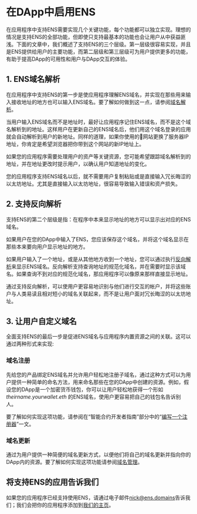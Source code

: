 # 在DApp中启用ENS

在应用程序中支持ENS需要实现几个关键功能，每个功能都可以独立实现。理想的情况是支持ENS的全部功能，但即使只支持最基本的功能也会让用户从中获益匪浅。下面的文章中，我们概述了支持ENS的三个层级。第一层级很容易实现，并且是ENS提供给用户的主要功能，而第二层级和第三层级可为用户提供更多的功能，有助于提高DApp的可用性和用户与DApp交互的体验。

## 1. ENS域名解析

在应用程序中支持ENS的第一步是使应用程序理解ENS域名，并实现在那些用来输入接收地址的地方也可以输入ENS域名。要了解如何做到这一点，请参阅[域名解析](resolving-names.md)。

当用户输入ENS域名而不是地址时，最好让应用程序记住ENS域名，而不是这个域名解析到的地址。这样用户在更新自己的ENS域名后，他们用这个域名登录的应用就会自动解析到用户的新地址。同样的道理，如果你使用的网站更换了服务器IP地址，你肯定是希望浏览器把你带到这个网站的新IP地址上。

如果您的应用程序需要处理用户的资产等关键资源，您可能希望跟踪域名解析到的地址，并在地址更改时提示用户，以确认用户知道地址的变化。

您的应用程序支持ENS域名以后，就不需要用户复制粘贴或是直接输入冗长晦涩的以太坊地址。尤其是直接输入以太坊地址，很容易导致输入错误和资产损失。

## 2. 支持反向解析

支持ENS的第二个层级是指：在程序中本来显示地址的地方可以显示出对应的ENS域名。

如果用户在您的DApp中输入了ENS，您应该保存这个域名，并将这个域名显示在那些本来要向用户显示地址的地方。

如果用户输入了一个地址，或是从其他地方收到一个地址，您可以通过执行[反向解析](resolving-names.md#reverse-resolution)来显示ENS域名。反向解析支持查询地址的规范化域名，并在需要时显示该域名。如果查询不到对应的规范化域名，那应用程序可以像原来那样直接显示地址。

通过支持反向解析，可以使用户更容易地识别与他们进行交互的帐户，并将这些账户与人类易读且相对短小的域名关联起来，而不是让用户面对冗长晦涩的以太坊地址。

## 3. 让用户自定义域名

全面支持ENS的最后一步是促进ENS域名与应用程序内置资源之间的关联。这可以通过两种形式来实现:

### 域名注册

先给您的产品绑定ENS域名并允许用户轻松地注册子域名，通过这种方式可以为用户提供一种简单的命名方法，用来命名那些在您的DApp中创建的资源。例如，假设您的DApp是一个加密货币钱包，你可以让用户轻松地获得一个形如 _theirname.yourwallet.eth_ 的ENS域名，使用户更容易把自己的钱包名告诉别人。

要了解如何实现这项功能，请参阅在“智能合约开发者指南”部分中的“[编写一个注册器](../contract-developer-guide/writing-a-registrar.md)”一文。

### 域名更新

通过为用户提供一种简便的域名更新方式，以便他们将自己的域名更新并指向你的DApp内的资源。要了解如何实现这项功能请参阅[域名管理](managing-names.md)。

## 将支持ENS的应用告诉我们

如果您的应用程序已经支持使用ENS，请通过电子邮件[nick@ens.domains](mailto:nick@ens.domains)告诉我们；我们会把你的应用程序添加到[我们的主页](https://ens.domains/)。

